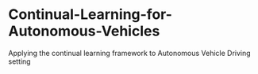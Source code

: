 # Continual-Learning-for-Autonomous-Vehicles
Applying the continual learning framework to Autonomous Vehicle Driving setting
